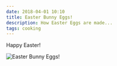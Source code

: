 ```yaml
---
date: 2018-04-01 10:10
title: Easter Bunny Eggs!
description: How Easter Eggs are made... 
tags: cooking
---
```


Happy Easter!

![Easter Bunny Eggs!](/images/easterbunnyeggs.jpeg)
